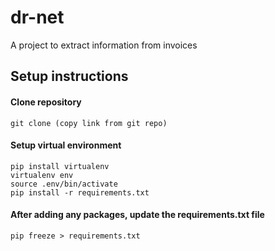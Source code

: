 # dr-net

A project to extract information from invoices

## Setup instructions
#### Clone repository
```git clone (copy link from git repo)```

#### Setup virtual environment
```
pip install virtualenv
virtualenv env
source .env/bin/activate
pip install -r requirements.txt
```

#### After adding any packages, update the requirements.txt file
```pip freeze > requirements.txt```
